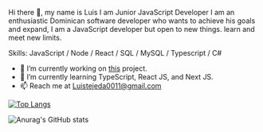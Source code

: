 Hi there 👋, my name is Luis
I am Junior JavaScript Developer
I am an enthusiastic Dominican software developer who wants to achieve his goals and expand, I am a JavaScript developer but open to new things. learn and meet new limits.

Skills: JavaScript / Node / React / SQL / MySQL / Typescript / C#

- 🔭 I’m currently working on [this](https://github.com/SDLuis/JobsPoster) project.
- 🌱 I’m currently learning TypeScript, React JS, and Next JS.
- 📫 Reach me at Luistejeda0011@gmail.com

[![Top Langs](https://github-readme-stats.vercel.app/api/top-langs/?username=SDLuis&langs_count=8)](https://github.com/anuraghazra/github-readme-stats)

 ![Anurag's GitHub stats](https://github-readme-stats.vercel.app/api?username=SDLuis&show_icons=true&theme=dark)


<!---
SDLuis/SDLuis is a ✨ special ✨ repository because its `README.md` (this file) appears on your GitHub profile.
You can click the Preview link to take a look at your changes.
--->
